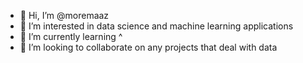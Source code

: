 - 👋  Hi, I’m @moremaaz
- 👀  I’m interested in data science and machine learning applications
- 🌱  I’m currently learning ^
- 💞️  I’m looking to collaborate on any projects that deal with data

<!---
moremaaz/moremaaz is a ✨ special ✨ repository because its `README.md` (this file) appears on your GitHub profile.
You can click the Preview link to take a look at your changes.
--->
